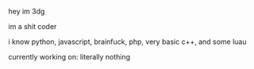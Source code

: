 hey im 3dg

im a shit coder

i know python, javascript, brainfuck, php, very basic c++, and some luau

currently working on:
literally nothing
